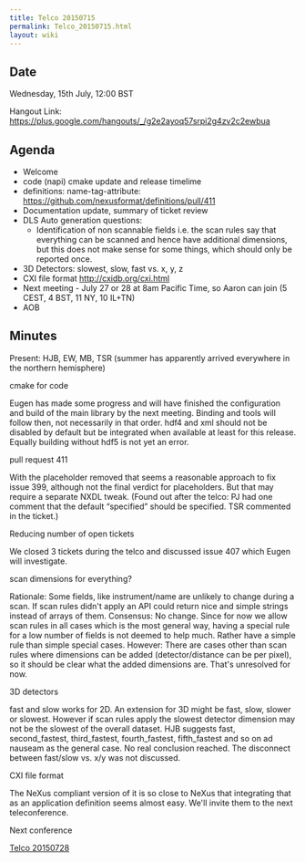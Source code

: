 ```yaml
---
title: Telco 20150715
permalink: Telco_20150715.html
layout: wiki
---
```


Date
----

Wednesday, 15th July, 12:00 BST

Hangout Link:
<https://plus.google.com/hangouts/_/g2e2ayoq57srpi2g4zv2c2ewbua>

Agenda
------

-   Welcome
-   code (napi) cmake update and release timelime
-   definitions: name-tag-attribute:
    <https://github.com/nexusformat/definitions/pull/411>
-   Documentation update, summary of ticket review
-   DLS Auto generation questions:
    -   Identification of non scannable fields i.e. the scan rules say
        that everything can be scanned and hence have additional
        dimensions, but this does not make sense for some things, which
        should only be reported once.
-   3D Detectors: slowest, slow, fast vs. x, y, z
-   CXI file format <http://cxidb.org/cxi.html>
-   Next meeting - July 27 or 28 at 8am Pacific Time, so Aaron can join
    (5 CEST, 4 BST, 11 NY, 10 IL+TN)
-   AOB

Minutes
-------

Present: HJB, EW, MB, TSR (summer has apparently arrived everywhere in
the northern hemisphere)

cmake for code  

Eugen has made some progress and will have finished the configuration
and build of the main library by the next meeting. Binding and tools
will follow then, not necessarily in that order. hdf4 and xml should not
be disabled by default but be integrated when available at least for
this release. Equally building without hdf5 is not yet an error.

pull request 411  

With the placeholder removed that seems a reasonable approach to fix
issue 399, although not the final verdict for placeholders. But that may
require a separate NXDL tweak. (Found out after the telco: PJ had one
comment that the default “specified” should be specified. TSR commented
in the ticket.)

Reducing number of open tickets  

We closed 3 tickets during the telco and discussed issue 407 which Eugen
will investigate.

scan dimensions for everything?  

Rationale: Some fields, like instrument/name are unlikely to change
during a scan. If scan rules didn't apply an API could return nice and
simple strings instead of arrays of them. Consensus: No change. Since
for now we allow scan rules in all cases which is the most general way,
having a special rule for a low number of fields is not deemed to help
much. Rather have a simple rule than simple special cases. However:
There are cases other than scan rules where dimensions can be added
(detector/distance can be per pixel), so it should be clear what the
added dimensions are. That's unresolved for now.

3D detectors  

fast and slow works for 2D. An extension for 3D might be fast, slow,
slower or slowest. However if scan rules apply the slowest detector
dimension may not be the slowest of the overall dataset. HJB suggests
fast, second\_fastest, third\_fastest, fourth\_fastest, fifth\_fastest
and so on ad nauseam as the general case. No real conclusion reached.
The disconnect between fast/slow vs. x/y was not discussed.

CXI file format  

The NeXus compliant version of it is so close to NeXus that integrating
that as an application definition seems almost easy. We'll invite them
to the next teleconference.

Next conference  

[Telco 20150728](Telco_20150728.html "wikilink")
